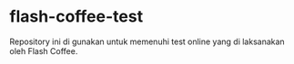 # flash-coffee-test
Repository ini di gunakan untuk memenuhi test online yang di laksanakan oleh Flash Coffee.
